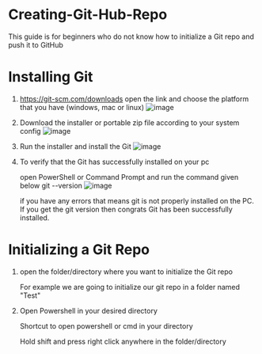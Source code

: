 # Creating-Git-Hub-Repo
This guide is for beginners who do not know how to initialize a Git repo and push it to GitHub

# Installing Git

1) https://git-scm.com/downloads open the link and choose the platform that you have (windows, mac or linux)
   ![image](https://github.com/user-attachments/assets/4b5008ae-3ea2-4d57-80f7-dfcc4ff55519)
2) Download the installer or portable zip file according to your system config
   ![image](https://github.com/user-attachments/assets/4c789d4c-33b4-4585-b250-2db91415e750)
3) Run the installer and install the Git
   ![image](https://github.com/user-attachments/assets/78f8fb60-a4ad-4cd2-a8b5-ffdf60efa4ae)
4) To verify that the Git has successfully installed on your pc

   open PowerShell or Command Prompt and run the command given below
       git --version
   ![image](https://github.com/user-attachments/assets/b1f38b38-4702-4849-9ffd-e75d208b1b15)

   if you have any errors that means git is not properly installed on the PC. If you get the git version then congrats Git has been successfully installed.



# Initializing a Git Repo

1) open the folder/directory where you want to initialize the Git repo

   For example we are going to initialize our git repo in a folder named "Test"

2) Open Powershell in your desired directory

    Shortcut to open powershell or cmd in your directory

   Hold shift and press right click anywhere in the folder/directory



